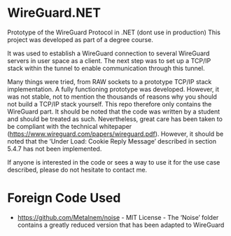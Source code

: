 # WireGuard.NET

Prototype of the WireGuard Protocol in .NET (dont use in production)
This project was developed as part of a degree course.

It was used to establish a WireGuard connection to several WireGuard servers in user space as a client. 
The next step was to set up a TCP/IP stack within the tunnel to enable communication through this tunnel.

Many things were tried, from RAW sockets to a prototype TCP/IP stack implementation. 
A fully functioning prototype was developed. However, it was not stable, not to mention the thousands of reasons why you should not build a TCP/IP stack yourself.
This repo therefore only contains the WireGuard part.
It should be noted that the code was written by a student and should be treated as such. 
Nevertheless, great care has been taken to be compliant with the technical whitepaper (https://www.wireguard.com/papers/wireguard.pdf). 
However, it should be noted that the ‘Under Load: Cookie Reply Message’ described in section 5.4.7 has not been implemented.

If anyone is interested in the code or sees a way to use it for the use case described, please do not hesitate to contact me.

# Foreign Code Used

- https://github.com/Metalnem/noise - MIT License - The ‘Noise’ folder contains a greatly reduced version that has been adapted to WireGuard